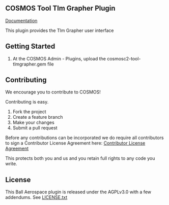 ## COSMOS Tool Tlm Grapher Plugin

[Documentation](http://cosmosrb.com)

This plugin provides the Tlm Grapher user interface

## Getting Started

1.  At the COSMOS Admin - Plugins, upload the cosmosc2-tool-tlmgrapher.gem file

## Contributing

We encourage you to contribute to COSMOS!

Contributing is easy.

1. Fork the project
2. Create a feature branch
3. Make your changes
4. Submit a pull request

Before any contributions can be incorporated we do require all contributors to sign a Contributor License Agreement here:
[Contributor License Agreement](https://docs.google.com/forms/d/1ppnHUSXtY1GRTNPIyUaB1OYHbW5Ca67GFMgMRPBG8u0/viewform)

This protects both you and us and you retain full rights to any code you write.

## License

This Ball Aerospace plugin is released under the AGPLv3.0 with a few addendums. See [LICENSE.txt](LICENSE.txt)
